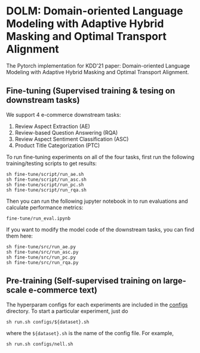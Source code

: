 # DOLM: Domain-oriented Language Modeling with Adaptive Hybrid Masking and Optimal Transport Alignment

The Pytorch implementation for KDD'21 paper: Domain-oriented Language Modeling with Adaptive Hybrid Masking and Optimal Transport Alignment.


## Fine-tuning (Supervised training & tesing on downstream tasks)
We support 4 e-commerce downstream tasks: 
1. Review Aspect Extraction (AE)
2. Review-based Question Answering (RQA)
3. Review Aspect Sentiment Classification (ASC)
4. Product Title Categorization (PTC)


To run fine-tuning experiments on all of the four tasks, first run the following training/testing scripts to get results:

```
sh fine-tune/script/run_ae.sh 
sh fine-tune/script/run_asc.sh 
sh fine-tune/script/run_pc.sh 
sh fine-tune/script/run_rqa.sh 
```

Then you can run the following jupyter notebook in to run evaluations and calculate performance metrics:
```
fine-tune/run_eval.ipynb
```

If you want to modify the model code of the downstream tasks, you can find them here:
```
sh fine-tune/src/run_ae.py 
sh fine-tune/src/run_asc.py 
sh fine-tune/src/run_pc.py 
sh fine-tune/src/run_rqa.py 
```

## Pre-training (Self-supervised training on large-scale e-commerce text)
The hyperparam configs for each experiments are included in the [configs](https://github.com/RutgersDM/DKGR/tree/master/configs) directory. To start a particular experiment, just do
```
sh run.sh configs/${dataset}.sh
```
where the `${dataset}.sh` is the name of the config file. For example, 
```
sh run.sh configs/nell.sh
```


